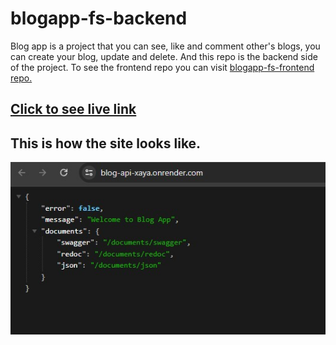 # blogapp-fs-backend

Blog app is a project that you can see, like and comment other's blogs, you can create your blog, update and delete. And this repo is the backend side of the project. To see the frontend repo you can visit [blogapp-fs-frontend repo.](https://github.com/Hasan-Turkel/blogapp-fs-frontend) <br>

## [Click to see live link](https://blog-api-xaya.onrender.com/)

## This is how the site looks like.

![./blogapp.jpg](./blogapp.jpg)
